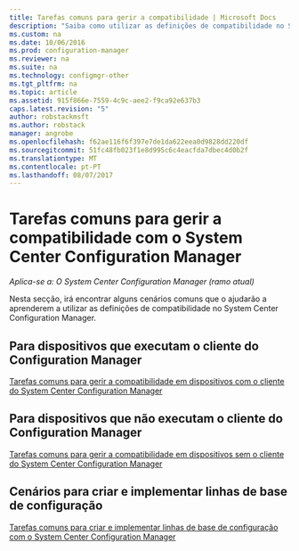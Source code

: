 ```yaml
---
title: Tarefas comuns para gerir a compatibilidade | Microsoft Docs
description: "Saiba como utilizar as definições de compatibilidade no System Center Configuration Manager."
ms.custom: na
ms.date: 10/06/2016
ms.prod: configuration-manager
ms.reviewer: na
ms.suite: na
ms.technology: configmgr-other
ms.tgt_pltfrm: na
ms.topic: article
ms.assetid: 915f866e-7559-4c9c-aee2-f9ca92e637b3
caps.latest.revision: "5"
author: robstackmsft
ms.author: robstack
manager: angrobe
ms.openlocfilehash: f62ae116f6f397e7de1da622eea0d9828dd220df
ms.sourcegitcommit: 51fc48fb023f1e8d995c6c4eacfda7dbec4d0b2f
ms.translationtype: MT
ms.contentlocale: pt-PT
ms.lasthandoff: 08/07/2017
---
```

# <a name="common-tasks-for-managing-compliance-with-system-center-configuration-manager"></a>Tarefas comuns para gerir a compatibilidade com o System Center Configuration Manager

*Aplica-se a: O System Center Configuration Manager (ramo atual)*

Nesta secção, irá encontrar alguns cenários comuns que o ajudarão a aprenderem a utilizar as definições de compatibilidade no System Center Configuration Manager.  

## <a name="for-devices-that-run-the-configuration-manager-client"></a>Para dispositivos que executam o cliente do Configuration Manager  
 [Tarefas comuns para gerir a compatibilidade em dispositivos com o cliente do System Center Configuration Manager](../../compliance/plan-design/common-tasks-for-managing-compliance-on-devices-with-the-client.md)  

## <a name="for-devices-that-do-not-run-the-configuration-manager-client"></a>Para dispositivos que não executam o cliente do Configuration Manager  
 [Tarefas comuns para gerir a compatibilidade em dispositivos sem o cliente do System Center Configuration Manager](../../compliance/plan-design/common-tasks-for-managing-compliance-on-devices-not-running-the-client.md)  

## <a name="scenarios-for-creating-and-deploying-configuration-baselines"></a>Cenários para criar e implementar linhas de base de configuração  
 [Tarefas comuns para criar e implementar linhas de base de configuração com o System Center Configuration Manager](../../compliance/plan-design/common-tasks-for-creating-and-deploying-configuration-baselines.md)  
